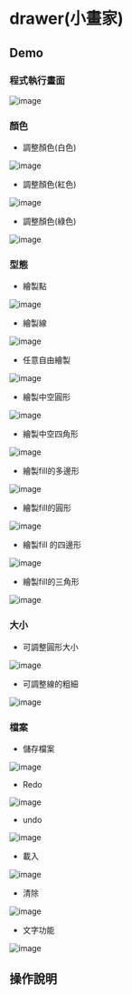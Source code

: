 # drawer(小畫家)

## Demo

### 程式執行畫面

![image](https://github.com/YiKaiWu1125/drawer/blob/main/picture/主畫面.png)

### 顏色

+ 調整顏色(白色)

![image](https://github.com/YiKaiWu1125/drawer/blob/main/picture/調整顏色白色.png)

+ 調整顏色(紅色)

![image](https://github.com/YiKaiWu1125/drawer/blob/main/picture/調整顏色紅色.png)

+ 調整顏色(綠色)

![image](https://github.com/YiKaiWu1125/drawer/blob/main/picture/調整顏色綠色.png)

### 型態

+ 繪製點

![image](https://github.com/YiKaiWu1125/drawer/blob/main/picture/繪製點座標.png)

+ 繪製線

![image](https://github.com/YiKaiWu1125/drawer/blob/main/picture/繪製線.png)

+ 任意自由繪製

![image](https://github.com/YiKaiWu1125/drawer/blob/main/picture/任意自由繪畫.png)

+ 繪製中空圓形

![image](https://github.com/YiKaiWu1125/drawer/blob/main/picture/繪製中空圓形.png)

+ 繪製中空四角形

![image](https://github.com/YiKaiWu1125/drawer/blob/main/picture/繪製中空四角形.png)

+ 繪製fill的多邊形

![image](https://github.com/YiKaiWu1125/drawer/blob/main/picture/繪製fill的多邊形.png)

+ 繪製fill的圓形

![image](https://github.com/YiKaiWu1125/drawer/blob/main/picture/繪製fill的圓形.png)

+ 繪製fill 的四邊形

![image](https://github.com/YiKaiWu1125/drawer/blob/main/picture/繪製fill的四邊形.png)

+ 繪製fill的三角形

![image](https://github.com/YiKaiWu1125/drawer/blob/main/picture/繪製fill的三角形.png)

### 大小

+ 可調整圓形大小

![image](https://github.com/YiKaiWu1125/drawer/blob/main/picture/可調整大小.png)

+ 可調整線的粗細

![image](https://github.com/YiKaiWu1125/drawer/blob/main/picture/可調大小圓.png)

### 檔案

+ 儲存檔案

![image](https://github.com/YiKaiWu1125/drawer/blob/main/picture/儲存檔案.png)

+ Redo

![image](https://github.com/YiKaiWu1125/drawer/blob/main/picture/執行redo.png)

+ undo

![image](https://github.com/YiKaiWu1125/drawer/blob/main/picture/執行undo.png)

+ 載入

![image](https://github.com/YiKaiWu1125/drawer/blob/main/picture/載入存檔.png)

+ 清除

![image](https://github.com/YiKaiWu1125/drawer/blob/main/picture/清除.png)

+ 文字功能

![image](https://github.com/YiKaiWu1125/drawer/blob/main/picture/文字功能.png)

## 操作說明
